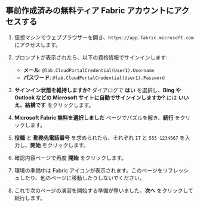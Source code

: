 ## 事前作成済みの無料ティア Fabric アカウントにアクセスする

1. 仮想マシンでウェブブラウザーを開き、`https://app.fabric.microsoft.com` にアクセスします。

1. プロンプトが表示されたら、以下の資格情報でサインインします:

    - **メール**: `@lab.CloudPortalCredential(User1).Username`
    - **パスワード**: `@lab.CloudPortalCredential(User1).Password`

1. **サインイン状態を維持しますか?** ダイアログで **はい** を選択し、**Bing や Outlook などの Microsoft サイトに自動でサインインしますか?** には **いいえ、結構です** をクリックします。

1. **Microsoft Fabric 無料を選択しました** ページでパズルを解き、**続行** をクリックします。

1. **役職** と **勤務先電話番号** を求められたら、それぞれ `IT` と `555 1234567` を入力し、**開始** をクリックします。

1. 確認内容ページで再度 **開始** をクリックします。

1. 環境の準備中は Fabric アイコンが表示されます。このページをリフレッシュしたり、他のページに移動したりしないでください。

1. これで次のページの演習を開始する準備が整いました。**次へ** をクリックして続行します。
